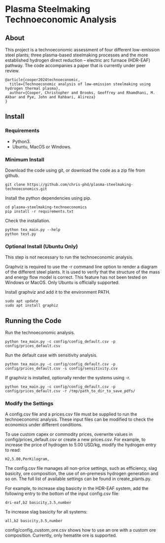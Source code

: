 # Plasma Steelmaking Technoeconomic Analysis
## About
This project is a technoeconomic assessment of four different low-emission steel plants; three plasma-based steelmaking processes and the more established hydrogen direct reduction – electric arc furnace (HDR-EAF) pathway. The code accompanies a paper that is currently under peer review.

```
@article{cooper2024technoeconomic,
  title={Technoeconomic analysis of low-emission steelmaking using hydrogen thermal plasma},
  author={Cooper, Christopher and Brooks, Geoffrey and Rhamdhani, M. Akbar and Pye, John and Rahbari, Alireza}
}
```

## Install
### Requirements
* Python3.
* Ubuntu, MacOS or Windows.

### Minimum Install
Download the code using git, or download the code as a zip file from github.
```
git clone https://github.com/chris-phd/plasma-steelmaking-technoeconomics.git
```

Install the python dependencies using pip.
```
cd plasma-steelmaking-technoeconomics
pip install -r requirements.txt
```

Check the installation.
```
python tea_main.py --help
python test.py
```

### Optional Install (Ubuntu Only)
This step is not necessary to run the technoeconomic analysis.

Graphviz is required to use the -r command line option to render a diagram of the different steel plants. It is used to verify that the structure of the mass and energy flow model is correct. This feature has not been tested on Windows or MacOS. Only Ubuntu is officially supported. 

Install graphviz and add it to the environment PATH.
```
sudo apt update
sudo apt install graphiz
```

## Running the Code
Run the technoeconomic analysis.
```
python tea_main.py -c config/config_default.csv -p config/prices_default.csv
```

Run the default case with sensitivity analysis.
```
python tea_main.py -c config/config_default.csv -p config/prices_default.csv -s config/sensitivity.csv
```

If graphviz is installed, optionally render the systems using -r.
```
python tea_main.py -c config/config_default.csv -p config/prices_default.csv -r /tmp/path_to_dir_to_save_pdfs/
```

### Modify the Settings
A config.csv file and a prices.csv file must be supplied to run the technoeconomic analysis. These input files can be modified to check the economics under different conditions.

To use custom capex or commodity prices, overwrite values in config/prices_default.csv or create a new prices.csv. For example, to increase the price of hydrogen to 5.00 USD/kg, modify the hydrogen entry to read:
```
H2,5.00,PerKilogram,
```

The config.csv file manages all non-price settings, such as efficiency, slag basicity, ore composition, the use of on-premesis hydrogen generation and so on. The full list of available settings can be found in create_plants.py. 

For example, to increase slag basicity in the HDR-EAF system, add the following entry to the bottom of the input config.csv file:
```
dri-eaf,b2 basicity,3.5,number
```

To increase slag basicity for all systems:
```
all,b2 basicity,3.5,number
```

config/config_custom_ore.csv shows how to use an ore with a custom ore composition. Currently, only hematite ore is supported.